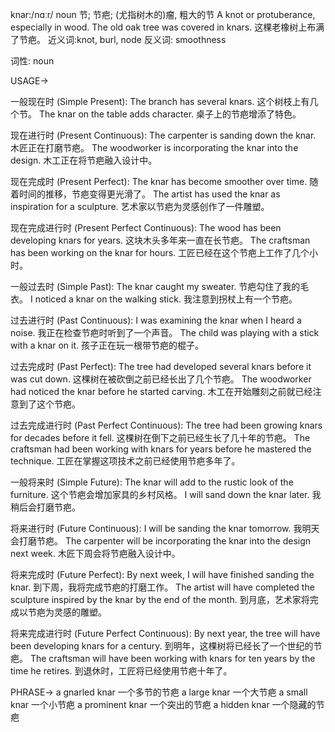 knar:/nɑːr/
noun
节; 节疤; (尤指树木的)瘤, 粗大的节
A knot or protuberance, especially in wood.
The old oak tree was covered in knars.  这棵老橡树上布满了节疤。
近义词:knot, burl, node
反义词: smoothness

词性: noun


USAGE->

一般现在时 (Simple Present):
The branch has several knars.  这个树枝上有几个节。
The knar on the table adds character.  桌子上的节疤增添了特色。


现在进行时 (Present Continuous):
The carpenter is sanding down the knar. 木匠正在打磨节疤。
The woodworker is incorporating the knar into the design.  木工正在将节疤融入设计中。


现在完成时 (Present Perfect):
The knar has become smoother over time.  随着时间的推移，节疤变得更光滑了。
The artist has used the knar as inspiration for a sculpture.  艺术家以节疤为灵感创作了一件雕塑。


现在完成进行时 (Present Perfect Continuous):
The wood has been developing knars for years.  这块木头多年来一直在长节疤。
The craftsman has been working on the knar for hours. 工匠已经在这个节疤上工作了几个小时。


一般过去时 (Simple Past):
The knar caught my sweater.  节疤勾住了我的毛衣。
I noticed a knar on the walking stick.  我注意到拐杖上有一个节疤。


过去进行时 (Past Continuous):
I was examining the knar when I heard a noise.  我正在检查节疤时听到了一个声音。
The child was playing with a stick with a knar on it.  孩子正在玩一根带节疤的棍子。


过去完成时 (Past Perfect):
The tree had developed several knars before it was cut down.  这棵树在被砍倒之前已经长出了几个节疤。
The woodworker had noticed the knar before he started carving.  木工在开始雕刻之前就已经注意到了这个节疤。


过去完成进行时 (Past Perfect Continuous):
The tree had been growing knars for decades before it fell.  这棵树在倒下之前已经生长了几十年的节疤。
The craftsman had been working with knars for years before he mastered the technique.  工匠在掌握这项技术之前已经使用节疤多年了。


一般将来时 (Simple Future):
The knar will add to the rustic look of the furniture.  这个节疤会增加家具的乡村风格。
I will sand down the knar later.  我稍后会打磨节疤。


将来进行时 (Future Continuous):
I will be sanding the knar tomorrow.  我明天会打磨节疤。
The carpenter will be incorporating the knar into the design next week. 木匠下周会将节疤融入设计中。


将来完成时 (Future Perfect):
By next week, I will have finished sanding the knar.  到下周，我将完成节疤的打磨工作。
The artist will have completed the sculpture inspired by the knar by the end of the month.  到月底，艺术家将完成以节疤为灵感的雕塑。


将来完成进行时 (Future Perfect Continuous):
By next year, the tree will have been developing knars for a century.  到明年，这棵树将已经长了一个世纪的节疤。
The craftsman will have been working with knars for ten years by the time he retires.  到退休时，工匠将已经使用节疤十年了。



PHRASE->
a gnarled knar  一个多节的节疤
a large knar  一个大节疤
a small knar  一个小节疤
a prominent knar  一个突出的节疤
a hidden knar  一个隐藏的节疤
